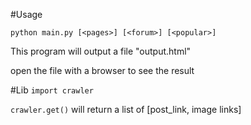 #Usage

`python main.py [<pages>] [<forum>] [<popular>]`

This program will output a file "output.html"

open the file with a browser to see the result

#Lib
`import crawler`

`crawler.get()` will return a list of [post_link, image links]
